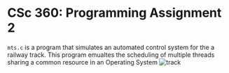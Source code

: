 # CSc 360: Programming Assignment 2

`mts.c` is a program that simulates an automated control system for the a railway track. 
This program emualtes the scheduling of multiple threads sharing a common resource in an Operating System
![track](https://user-images.githubusercontent.com/64433812/158039571-cdadbb22-3d56-4e01-a29c-e3b2bcba6216.png)
